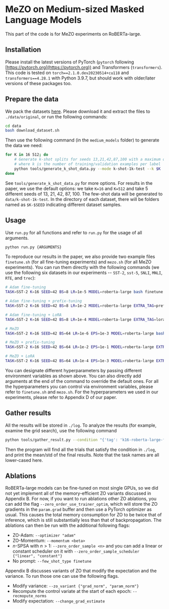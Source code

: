 # MeZO on Medium-sized Masked Language Models

This part of the code is for MeZO experiments on RoBERTa-large.

## Installation

Please install the latest versions of PyTorch (`pytorch` following [https://pytorch.org](https://pytorch.org)) and Transformers (`transformers`). This code is tested on `torch==2.1.0.dev20230514+cu118` and `transformers==4.28.1` with Python 3.9.7, but should work with older/later versions of these packages too.

## Prepare the data

We pack the datasets [here](https://nlp.cs.princeton.edu/projects/lm-bff/datasets.tar). Please download it and extract the files to `./data/original`, or run the following commands:

```bash
cd data
bash download_dataset.sh
```

Then use the following command (in the `medium_models` folder) to generate the data we need:

```bash
for K in 16 512; do
    # Generate k-shot splits for seeds 13,21,42,87,100 with a maximum of 1k test examples in data/k-shot-1k-test,
    # where k is the number of training/validation examples per label
    python tools/generate_k_shot_data.py --mode k-shot-1k-test --k $K
done
```

See `tools/generate_k_shot_data.py` for more options. For results in the paper, we use the default options: we take `K=16` and `K=512` and take 5 different seeds of 13, 21, 42, 87, 100. The few-shot data will be generated to `data/k-shot-1k-test`. In the directory of each dataset, there will be folders named as `$K-$SEED` indicating different dataset samples.

## Usage

Use `run.py` for all functions and refer to `run.py` for the usage of all arguments.
```bash
python run.py {ARGUMENTS}
```

To reproduce our results in the paper, we also provide two example files `finetune.sh` (for all fine-tuning experiments) and `mezo.sh` (for all MeZO experiments). You can run them directly with the following commands (we use the following six datasets in our experiments -- `SST-2`, `sst-5`, `SNLI`, `MNLI`, `RTE`, and `trec`):
```bash
# Adam fine-tuning
TASK=SST-2 K=16 SEED=42 BS=8 LR=1e-5 MODEL=roberta-large bash finetune.sh

# Adam fine-tuning + prefix-tuning
TASK=SST-2 K=16 SEED=42 BS=8 LR=1e-2 MODEL=roberta-large EXTRA_TAG=prefix bash finetune.sh --prefix_tuning --num_prefix 5 --no_reparam --prefix_init_by_real_act

# Adam fine-tuning + LoRA
TASK=SST-2 K=16 SEED=42 BS=8 LR=1e-4 MODEL=roberta-large EXTRA_TAG=lora bash finetune.sh --apply_lora --lora_r 8 --lora_alpha 16

# MeZO
TASK=SST-2 K=16 SEED=42 BS=64 LR=1e-6 EPS=1e-3 MODEL=roberta-large bash mezo.sh

# MeZO + prefix-tuning
TASK=SST-2 K=16 SEED=42 BS=64 LR=1e-2 EPS=1e-1 MODEL=roberta-large EXTRA_TAG=prefix bash mezo.sh --prefix_tuning --num_prefix 5 --no_reparam --prefix_init_by_real_act

# MeZO + LoRA
TASK=SST-2 K=16 SEED=42 BS=64 LR=1e-4 EPS=1e-3 MODEL=roberta-large EXTRA_TAG=lora bash mezo.sh --apply_lora --lora_r 8 --lora_alpha 16
```
You can designate different hyperparameters by passing different environment variables as shown above. You can also directly add arguments at the end of the command to override the default ones. For all the hyperparameters you can control via environment variables, please refer to `finetune.sh` and `mezo.sh`. For the hyperparameters we used in our experiments, please refer to Appendix D of our paper.


## Gather results

All the results will be stored in `./log`. To analyze the results (for example, examine the grid search), use the following command
```bash
python tools/gather_result.py --condition "{'tag': 'k16-roberta-large-ft', 'task_name': 'sst-2'}"
```

Then the program will find all the trials that satisfy the condition in `./log`, and print the mean/std of the final results. Note that the task names are all lower-cased here.


## Ablations

RoBERTa-large models can be fine-tuned on most single GPUs, so we did not yet implement all of the memory-efficient ZO variants discussed in Appendix B. For now, if you want to run ablations other ZO ablations, you can add the flag `--zero_order_use_trainer_optim`, which will store the ZO gradients in the `param.grad` buffer and then use a PyTorch optimizer as usual. This causes the total memory consumption for ZO to be twice that of inference, which is still substantially less than that of backpropagation. The ablations can then be run with the additional following flags: 
- ZO-Adam: `--optimizer "adam"`
- ZO-Momentum: `--momentum <beta>`
- $n$-SPSA with $n>1$: `--zero_order_sample <n>` and you can add a linear or constant scheduler on it with `--zero_order_sample_scheduler {"linear", "constant"}`
- No prompt: `--few_shot_type finetune`

Appendix B discusses variants of ZO that modify the expectation and the variance. To run those one can use the following flags.
- Modify variance: `--zo_variant {"grad_norm", "param_norm"}`
- Recompute the control variate at the start of each epoch: `--recmopute_norms`
- Modify expectation: `--change_grad_estimate`
